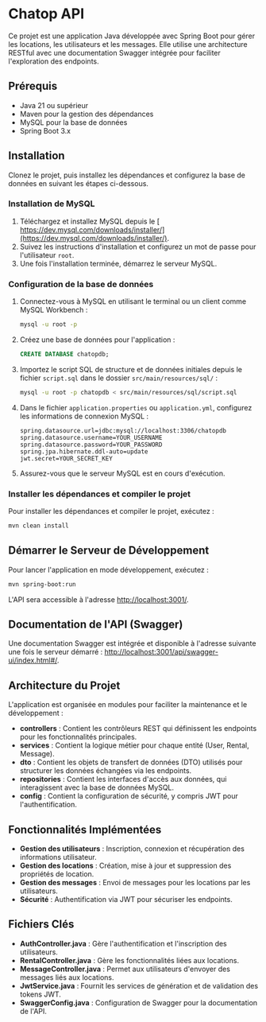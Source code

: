 # Chatop API

Ce projet est une application Java développée avec Spring Boot pour gérer les locations, les utilisateurs et les
messages. Elle utilise une architecture RESTful avec une documentation Swagger intégrée pour faciliter l'exploration des
endpoints.

## Prérequis

- Java 21 ou supérieur
- Maven pour la gestion des dépendances
- MySQL pour la base de données
- Spring Boot 3.x

## Installation

Clonez le projet, puis installez les dépendances et configurez la base de données en suivant les étapes ci-dessous.

### Installation de MySQL

1. Téléchargez et installez MySQL depuis
   le [ https://dev.mysql.com/downloads/installer/](https://dev.mysql.com/downloads/installer/).
2. Suivez les instructions d'installation et configurez un mot de passe pour l'utilisateur `root`.
3. Une fois l'installation terminée, démarrez le serveur MySQL.

### Configuration de la base de données

1. Connectez-vous à MySQL en utilisant le terminal ou un client comme MySQL Workbench :
   ```bash
   mysql -u root -p
   ```
2. Créez une base de données pour l'application :
   ```sql
   CREATE DATABASE chatopdb;
   ```
3. Importez le script SQL de structure et de données initiales depuis le fichier `script.sql` dans le dossier
   `src/main/resources/sql/` :
   ```bash
   mysql -u root -p chatopdb < src/main/resources/sql/script.sql
   ```
4. Dans le fichier `application.properties` ou `application.yml`, configurez les informations de connexion MySQL :

    ```properties
    spring.datasource.url=jdbc:mysql://localhost:3306/chatopdb
    spring.datasource.username=YOUR_USERNAME
    spring.datasource.password=YOUR_PASSWORD
    spring.jpa.hibernate.ddl-auto=update
    jwt.secret=YOUR_SECRET_KEY
    ```

5. Assurez-vous que le serveur MySQL est en cours d'exécution.

### Installer les dépendances et compiler le projet

Pour installer les dépendances et compiler le projet, exécutez :

```bash
mvn clean install
```

## Démarrer le Serveur de Développement

Pour lancer l'application en mode développement, exécutez :

```bash
mvn spring-boot:run
```

L'API sera accessible à l'adresse [http://localhost:3001/](http://localhost:3001/).

## Documentation de l'API (Swagger)

Une documentation Swagger est intégrée et disponible à l'adresse suivante une fois le serveur
démarré : [http://localhost:3001/api/swagger-ui/index.html#/](http://localhost:3001/swagger-ui/index.html).

## Architecture du Projet

L'application est organisée en modules pour faciliter la maintenance et le développement :

- **controllers** : Contient les contrôleurs REST qui définissent les endpoints pour les fonctionnalités principales.
- **services** : Contient la logique métier pour chaque entité (User, Rental, Message).
- **dto** : Contient les objets de transfert de données (DTO) utilisés pour structurer les données échangées via les
  endpoints.
- **repositories** : Contient les interfaces d'accès aux données, qui interagissent avec la base de données MySQL.
- **config** : Contient la configuration de sécurité, y compris JWT pour l'authentification.

## Fonctionnalités Implémentées

- **Gestion des utilisateurs** : Inscription, connexion et récupération des informations utilisateur.
- **Gestion des locations** : Création, mise à jour et suppression des propriétés de location.
- **Gestion des messages** : Envoi de messages pour les locations par les utilisateurs.
- **Sécurité** : Authentification via JWT pour sécuriser les endpoints.

## Fichiers Clés

- **AuthController.java** : Gère l'authentification et l'inscription des utilisateurs.
- **RentalController.java** : Gère les fonctionnalités liées aux locations.
- **MessageController.java** : Permet aux utilisateurs d'envoyer des messages liés aux locations.
- **JwtService.java** : Fournit les services de génération et de validation des tokens JWT.
- **SwaggerConfig.java** : Configuration de Swagger pour la documentation de l'API.


